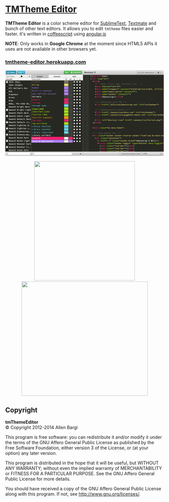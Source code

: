 
# [TMTheme Editor](http://tmtheme-editor.herokuapp.com/)

**TMTheme Editor** is a color scheme editor for [SublimeText](http://www.sublimetext.com/), 
[Textmate](http://macromates.com/) and bunch of other text editors.
It allows you to edit `tmtheme` files easier and faster. it's written in [coffeescript](http://coffeescript.org/) 
using [angular.js](angularjs.org)

**NOTE**: Only works in **Google Chrome** at the moment since HTML5 APIs it uses are not available in other browsers yet.

### [tmtheme-editor.herokuapp.com](http://tmtheme-editor.herokuapp.com/)

![TmTheme Editor Screenshot](public/images/screenshots/tmte-screenshot.png)

<p align="center">
<img src="https://raw.github.com/aziz/tmTheme-Editor/master/public/images/screenshots/tte-color-adjustments.png" width="320" height="380">
<img src="https://raw.github.com/aziz/tmTheme-Editor/master/public/images/screenshots/tte-edit-popover.png" width="401" height="364">
</p>

## Copyright
**tmThemeEditor**  
&copy; Copyright 2012-2014 Allen Bargi

This program is free software: you can redistribute it and/or modify
it under the terms of the GNU Affero General Public License as
published by the Free Software Foundation, either version 3 of the
License, or (at your option) any later version.

This program is distributed in the hope that it will be useful,
but WITHOUT ANY WARRANTY; without even the implied warranty of
MERCHANTABILITY or FITNESS FOR A PARTICULAR PURPOSE.  See the
GNU Affero General Public License for more details.

You should have received a copy of the GNU Affero General Public License
along with this program.  If not, see <http://www.gnu.org/licenses/>.

